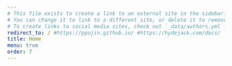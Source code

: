 ```yaml
---
# This file exists to create a link to an external site in the sidebar.
# You can change it to link to a different site, or delete it to remove the link.
# To create links to social media sites, check out `_data/authors.yml`!
redirect_to: / #https://ppojin.github.io/ #https://hydejack.com/docs/
title: Home
menu: true
order: 7
---
```

